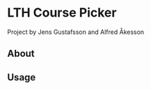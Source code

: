 LTH Course Picker
=============

Project by Jens Gustafsson and Alfred Åkesson

About
-----


Usage
-----

